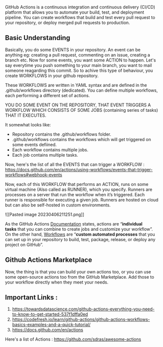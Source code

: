 GitHub Actions is a continuous integration and continuous delivery (CI/CD) platform that allows you to automate your build, test, and deployment pipeline. You can create workflows that build and test every pull request to your repository, or deploy merged pull requests to production.

## Basic Understanding

Basically, you do some EVENTS in your repository. An event can be anything eg: creating a pull request, commenting on an issue, creating a branch etc. Now for some events, you want some ACTION to happen. Let's say everytime you push something to your main branch, you want to mail someone reagarding this commit. So to achive this type of behaviour, you create WORKFLOWS in your github repository.

These WORKFLOWS are written in YAML syntax and are defined in the .github/workflows directory (dedicated). You can define multiple workflows, each performing a different set of actions.

YOU DO SOME EVENT ON THE REPOSITORY, THAT EVENT TRIGGERS A WORKFLOW WHICH CONSISTS OF SOME JOBS (containing series of tasks) THAT IT EXECUTES.

It somewhat looks like:
- Repository contains the .github/workflows folder.
- .github/workflows contains the workflows which will get triggered on some events defiined.
- Each workflow contains multiple jobs.
- Each job contains multiple tasks.

Now, here's the list of all the EVENTS that can trigger a WORKFLOW : 
https://docs.github.com/en/actions/using-workflows/events-that-trigger-workflows#webhook-events

Now, each of this WORKFLOW that performs an ACTION, runs on some virtual machine (Also called as RUNNER), which you specify. Runners are processes on a server that run the workflow when it’s triggered. Each runner is responsible for executing a given job. Runners are hosted on cloud but can also be self-hosted in custom environments.

![[Pasted image 20230406211251.png]]

As the GitHub Actions [Documentation](https://docs.github.com/en/actions) states, actions are “**individual tasks** that you can combine to create jobs and customize your workflow”. On the other hand, [Workflows](https://docs.github.com/en/actions/configuring-and-managing-workflows/configuring-a-workflow#about-workflows) are “**custom automated processes** that you can set up in your repository to build, test, package, release, or deploy any project on GitHub”. 

## Github Actions Marketplace

Now, the thing is that you can build your own actions too, or you can use some open-source actions too from the GitHub Marketplace. Add those to your workflow directly when they meet your needs.

## Important Links : 
1. https://towardsdatascience.com/github-actions-everything-you-need-to-know-to-get-started-537f1dffa0ed
2. https://codefresh.io/learn/github-actions/github-actions-workflows-basics-examples-and-a-quick-tutorial/
3. https://docs.github.com/en/actions

Here's a list of Actions : https://github.com/sdras/awesome-actions
